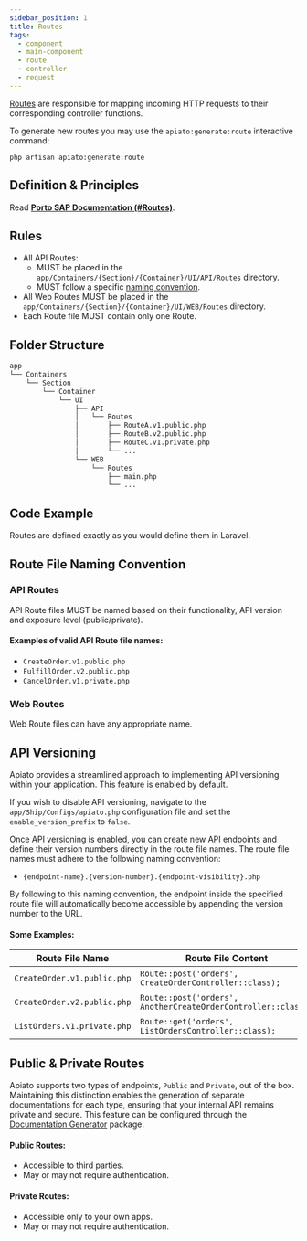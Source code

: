 ```yaml
---
sidebar_position: 1
title: Routes
tags:
  - component
  - main-component
  - route
  - controller
  - request
---
```


[Routes](https://laravel.com/docs/routing) are responsible for mapping incoming HTTP requests to their corresponding controller functions.

To generate new routes you may use the `apiato:generate:route` interactive command:

```
php artisan apiato:generate:route
```

## Definition & Principles

Read [**Porto SAP Documentation (#Routes)**](https://github.com/Mahmoudz/Porto#definitions--principles).

## Rules

- All API Routes:
  - MUST be placed in the `app/Containers/{Section}/{Container}/UI/API/Routes` directory.
  - MUST follow a specific [naming convention](#api-routes).
- All Web Routes MUST be placed in the `app/Containers/{Section}/{Container}/UI/WEB/Routes` directory.
- Each Route file MUST contain only one Route.

## Folder Structure

```markdown
app
└── Containers
    └── Section
        └── Container
            └── UI
                ├── API
                │   └── Routes
                │       ├── RouteA.v1.public.php
                │       ├── RouteB.v2.public.php
                │       ├── RouteC.v1.private.php
                │       └── ...
                └── WEB
                    └── Routes
                        ├── main.php
                        └── ...
```

## Code Example

Routes are defined exactly as you would define them in Laravel.

## Route File Naming Convention

### API Routes

API Route files MUST be named based on their functionality, API version and exposure level (public/private).

#### Examples of valid API Route file names:

- `CreateOrder.v1.public.php`
- `FulfillOrder.v2.public.php`
- `CancelOrder.v1.private.php`

### Web Routes

Web Route files can have any appropriate name.

## API Versioning

Apiato provides a streamlined approach to implementing API versioning within your application.
This feature is enabled by default.

If you wish to disable API versioning,
navigate to the `app/Ship/Configs/apiato.php` configuration file and set the `enable_version_prefix` to `false`.

Once API versioning is enabled,
you can create new API endpoints and define their version numbers directly in the route file names.
The route file names must adhere to the following naming convention:
* `{endpoint-name}.{version-number}.{endpoint-visibility}.php`

By following to this naming convention,
the endpoint inside the specified route file will automatically become accessible by appending the version number to the URL.

#### Some Examples:
| Route File Name             | Route File Content                                            | Generated Route                            |
|-----------------------------|---------------------------------------------------------------|--------------------------------------------|
| `CreateOrder.v1.public.php` | `Route::post('orders', CreateOrderController::class);`        | [POST] `http://api.apiato.test/v1/orders` |
| `CreateOrder.v2.public.php` | `Route::post('orders', AnotherCreateOrderController::class);` | [POST] `http://api.apiato.test/v2/orders` |
| `ListOrders.v1.private.php` | `Route::get('orders', ListOrdersController::class);`          | [GET] `http://api.apiato.test/v1/orders`  |


## Public & Private Routes

Apiato supports two types of endpoints, `Public` and `Private`, out of the box.
Maintaining this distinction enables the generation of separate documentations for each type,
ensuring that your internal API remains private and secure.
This feature can be configured through the [Documentation Generator](../../pacakges/documentation.md) package.

#### Public Routes:
- Accessible to third parties.
- May or may not require authentication.

#### Private Routes:
- Accessible only to your own apps.
- May or may not require authentication.
